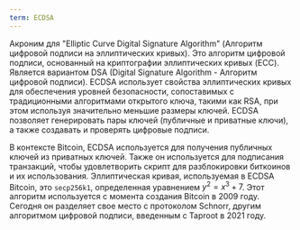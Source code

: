 ```yaml
---
term: ECDSA
---
```


Акроним для "Elliptic Curve Digital Signature Algorithm" (Алгоритм цифровой подписи на эллиптических кривых). Это алгоритм цифровой подписи, основанный на криптографии эллиптических кривых (ECC). Является вариантом DSA (Digital Signature Algorithm - Алгоритм цифровой подписи). ECDSA использует свойства эллиптических кривых для обеспечения уровней безопасности, сопоставимых с традиционными алгоритмами открытого ключа, такими как RSA, при этом используя значительно меньшие размеры ключей. ECDSA позволяет генерировать пары ключей (публичные и приватные ключи), а также создавать и проверять цифровые подписи.

В контексте Bitcoin, ECDSA используется для получения публичных ключей из приватных ключей. Также он используется для подписания транзакций, чтобы удовлетворить скрипт для разблокировки биткоинов и их использования. Эллиптическая кривая, используемая в ECDSA Bitcoin, это `secp256k1`, определенная уравнением $y^2 = x^3 + 7$. Этот алгоритм используется с момента создания Bitcoin в 2009 году. Сегодня он разделяет свое место с протоколом Schnorr, другим алгоритмом цифровой подписи, введенным с Taproot в 2021 году.